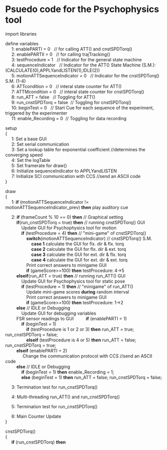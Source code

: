 # Psuedo code for the Psychophysics tool

import libraries  
  
define variables  
&nbsp;&nbsp;&nbsp;&nbsp; 1: enablePARTI = 0	&nbsp;&nbsp;// for calling ATT() and cnstSPDTorq()  
&nbsp;&nbsp;&nbsp;&nbsp; 2: enablePARTII = 0	&nbsp;&nbsp;// for calling trajTracking()   
&nbsp;&nbsp;&nbsp;&nbsp; 3: testProcedure = 1	&nbsp;&nbsp;// Indicator for the general state machine  
&nbsp;&nbsp;&nbsp;&nbsp; 4: sequenceIndicator	&nbsp;&nbsp;// Indicator for the ATT() State Machine (S.M.): (CALCULATE(0),APPLYandLISTEN(1),IDLE(2))  
&nbsp;&nbsp;&nbsp;&nbsp; 5: motionATTSequenceIndicator = 0 &nbsp;&nbsp;// Indicator for the cnstSPDTorq() S.M. (1-4)  
&nbsp;&nbsp;&nbsp;&nbsp; 6: ATTcondition = 0	&nbsp;&nbsp;// interal state counter for ATT()  
&nbsp;&nbsp;&nbsp;&nbsp; 7: ATTMcondition = 0	&nbsp;&nbsp;// interal state counter for cnstSPDTorq()  
&nbsp;&nbsp;&nbsp;&nbsp; 8: run_ATT = false	&nbsp;&nbsp;// Toggling for ATT()  
&nbsp;&nbsp;&nbsp;&nbsp; 9: run_cnstSPDTorq  = false&nbsp;&nbsp;// Toggling for cnstSPDTorq()  
&nbsp;&nbsp;&nbsp;&nbsp; 10: beginTest = 0 	&nbsp;&nbsp;// Start Cue for each sequence of the experiment, triggered by the experimenter  
&nbsp;&nbsp;&nbsp;&nbsp; 11: enable_Recording = 0&nbsp;&nbsp;// Toggling for data recording  

setup  
{  
&nbsp;&nbsp;&nbsp;&nbsp; 1: Set a base GUI  
&nbsp;&nbsp;&nbsp;&nbsp; 2: Set serial communication  
&nbsp;&nbsp;&nbsp;&nbsp; 3: Set a lookup table for exponential coefficient //determines the converging speed  
&nbsp;&nbsp;&nbsp;&nbsp; 4: Set the logTable  
&nbsp;&nbsp;&nbsp;&nbsp; 5: Set framerate for draw()  
&nbsp;&nbsp;&nbsp;&nbsp; 6: Initialize sequenceIndicator to APPLYandLISTEN  
&nbsp;&nbsp;&nbsp;&nbsp; 7: Initialize SCI communication with CCS //send an ASCII code  
}  
  
draw  
{  
&nbsp;&nbsp;&nbsp;&nbsp; 1: **if** (motionATTSequenceIndicator != motionATTSequenceIndicator_prev) **then** play auditory cue  
  
&nbsp;&nbsp;&nbsp;&nbsp; 2: **if** (frameCount % 10 == 0) **then** // Graphical setting   
&nbsp;&nbsp;&nbsp;&nbsp;&nbsp;&nbsp;&nbsp;&nbsp; **if**(run_cnstSPDTorq = true) **then** // running cnstSPDTorq() GUI  
&nbsp;&nbsp;&nbsp;&nbsp;&nbsp;&nbsp;&nbsp;&nbsp;&nbsp;&nbsp;&nbsp;&nbsp; Update GUI for Psychophysics tool for motion  
&nbsp;&nbsp;&nbsp;&nbsp;&nbsp;&nbsp;&nbsp;&nbsp;&nbsp;&nbsp;&nbsp;&nbsp; **if** (testProcedure = 4) **then** // "mini-game" of cnstSPDTorq()  
&nbsp;&nbsp;&nbsp;&nbsp;&nbsp;&nbsp;&nbsp;&nbsp;&nbsp;&nbsp;&nbsp;&nbsp;&nbsp;&nbsp;&nbsp;&nbsp; **switch**(motionATTSequenceIndicator) // cnstSPDTorq() S.M.  
&nbsp;&nbsp;&nbsp;&nbsp;&nbsp;&nbsp;&nbsp;&nbsp;&nbsp;&nbsp;&nbsp;&nbsp;&nbsp;&nbsp;&nbsp;&nbsp;&nbsp;&nbsp;&nbsp;&nbsp; **case 1** calculate the GUI for flx. dir & flx. torq  
&nbsp;&nbsp;&nbsp;&nbsp;&nbsp;&nbsp;&nbsp;&nbsp;&nbsp;&nbsp;&nbsp;&nbsp;&nbsp;&nbsp;&nbsp;&nbsp;&nbsp;&nbsp;&nbsp;&nbsp; **case 2** calculate the GUI for flx. dir & ext. torq  
&nbsp;&nbsp;&nbsp;&nbsp;&nbsp;&nbsp;&nbsp;&nbsp;&nbsp;&nbsp;&nbsp;&nbsp;&nbsp;&nbsp;&nbsp;&nbsp;&nbsp;&nbsp;&nbsp;&nbsp; **case 3** calculate the GUI for ext. dir & flx. torq  
&nbsp;&nbsp;&nbsp;&nbsp;&nbsp;&nbsp;&nbsp;&nbsp;&nbsp;&nbsp;&nbsp;&nbsp;&nbsp;&nbsp;&nbsp;&nbsp;&nbsp;&nbsp;&nbsp;&nbsp; **case 4** calculate the GUI for ext. dir & ext. torq  
&nbsp;&nbsp;&nbsp;&nbsp;&nbsp;&nbsp;&nbsp;&nbsp;&nbsp;&nbsp;&nbsp;&nbsp;&nbsp;&nbsp;&nbsp;&nbsp; Print correct answers to minigame GUI  
&nbsp;&nbsp;&nbsp;&nbsp;&nbsp;&nbsp;&nbsp;&nbsp;&nbsp;&nbsp;&nbsp;&nbsp;&nbsp;&nbsp;&nbsp;&nbsp; **if** (gameScore>=100) **then** testProcedure: 4->5   
&nbsp;&nbsp;&nbsp;&nbsp;&nbsp;&nbsp;&nbsp;&nbsp; **elseif**(run_ATT = true) **then** // running run_ATT() GUI  
&nbsp;&nbsp;&nbsp;&nbsp;&nbsp;&nbsp;&nbsp;&nbsp;&nbsp;&nbsp;&nbsp;&nbsp; Update GUI for Psychophysics tool for static pose  
&nbsp;&nbsp;&nbsp;&nbsp;&nbsp;&nbsp;&nbsp;&nbsp;&nbsp;&nbsp;&nbsp;&nbsp; **if** (testProcedure = 1) **then** // "minigame" of run_ATT()  
&nbsp;&nbsp;&nbsp;&nbsp;&nbsp;&nbsp;&nbsp;&nbsp;&nbsp;&nbsp;&nbsp;&nbsp;&nbsp;&nbsp;&nbsp;&nbsp; Update mini-game scores **during** random interval  
&nbsp;&nbsp;&nbsp;&nbsp;&nbsp;&nbsp;&nbsp;&nbsp;&nbsp;&nbsp;&nbsp;&nbsp;&nbsp;&nbsp;&nbsp;&nbsp; Print correct answers to minigame GUI  
&nbsp;&nbsp;&nbsp;&nbsp;&nbsp;&nbsp;&nbsp;&nbsp;&nbsp;&nbsp;&nbsp;&nbsp;&nbsp;&nbsp;&nbsp;&nbsp; **if** (gameScore>=100) **then** testProcedure: 1->2   
&nbsp;&nbsp;&nbsp;&nbsp;&nbsp;&nbsp;&nbsp;&nbsp; **else** // IDLE or Debugging  
&nbsp;&nbsp;&nbsp;&nbsp;&nbsp;&nbsp;&nbsp;&nbsp;&nbsp;&nbsp;&nbsp;&nbsp; Update GUI for debugging variables  
&nbsp;&nbsp;&nbsp;&nbsp;&nbsp;&nbsp;&nbsp;&nbsp; FSR sensor readings to GUI
&nbsp;&nbsp;&nbsp;&nbsp;&nbsp;&nbsp;&nbsp;&nbsp; **if** (enablePARTI = 1)  
&nbsp;&nbsp;&nbsp;&nbsp;&nbsp;&nbsp;&nbsp;&nbsp;&nbsp;&nbsp;&nbsp;&nbsp; **if** (beginTest = 1)  
&nbsp;&nbsp;&nbsp;&nbsp;&nbsp;&nbsp;&nbsp;&nbsp;&nbsp;&nbsp;&nbsp;&nbsp;&nbsp;&nbsp;&nbsp;&nbsp; **if** (testProcedure is 1 or 2 or 3) **then** run_ATT = true;  run_cnstSPDTorq = false;  
&nbsp;&nbsp;&nbsp;&nbsp;&nbsp;&nbsp;&nbsp;&nbsp;&nbsp;&nbsp;&nbsp;&nbsp;&nbsp;&nbsp;&nbsp;&nbsp; **elseif** (testProcedure is 4 or 5) **then** run_ATT = false;   run_cnstSPDTorq = true;     
&nbsp;&nbsp;&nbsp;&nbsp;&nbsp;&nbsp;&nbsp;&nbsp; **elseif** (enablePARTI = 2)  
&nbsp;&nbsp;&nbsp;&nbsp;&nbsp;&nbsp;&nbsp;&nbsp;&nbsp;&nbsp;&nbsp;&nbsp;&nbsp; Change the communication protocol with CCS //send an ASCII code  
&nbsp;&nbsp;&nbsp;&nbsp;&nbsp;&nbsp;&nbsp;&nbsp; **else**  // IDLE or Debugging  
&nbsp;&nbsp;&nbsp;&nbsp;&nbsp;&nbsp;&nbsp;&nbsp;&nbsp;&nbsp;&nbsp;&nbsp; **if** (beginTest = 1) **then** enable_Recording = 1;  
&nbsp;&nbsp;&nbsp;&nbsp;&nbsp;&nbsp;&nbsp;&nbsp;&nbsp;&nbsp;&nbsp;&nbsp; **else** (beginTest = 1) **then** run_ATT = false; run_cnstSPDTorq = false;  
  
&nbsp;&nbsp;&nbsp;&nbsp; 3: Termination test for run_cnstSPDTorq()  
  
&nbsp;&nbsp;&nbsp;&nbsp; 4: Multi-threading run_ATT() and run_cnstSPDTorq()  
  
&nbsp;&nbsp;&nbsp;&nbsp; 5: Termination test for run_cnstSPDTorq()  
  
&nbsp;&nbsp;&nbsp;&nbsp; 6: Main Counter Update  
}  
  
cnstSPDTorq()  
{  
&nbsp;&nbsp;&nbsp;&nbsp; **if** (run_cnstSPDTorq) **then**  
&nbsp;&nbsp;&nbsp;&nbsp;&nbsp;&nbsp;&nbsp;&nbsp;
